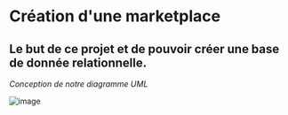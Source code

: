 # Création d'une marketplace
## Le but de ce projet et de pouvoir créer une base de donnée relationnelle.


*Conception de notre diagramme UML*

![image](https://user-images.githubusercontent.com/58702474/113477597-44c01e00-9483-11eb-8af4-0efe75cf81ef.png)

